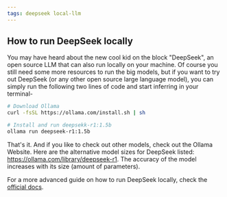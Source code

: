 ```yaml
---
tags: deepseek local-llm
---
```


## How to run DeepSeek locally

You may have heard about the new cool kid on the block "DeepSeek", an open source LLM that can also run locally on your machine. Of course you still need some more resources to run the big models, but if you want to try out DeepSeek (or any other open source large language model), you can simply run the following two lines of code and start inferring in your terminal-


```bash
# Download Ollama
curl -fsSL https://ollama.com/install.sh | sh

# Install and run deepsekk-r1:1.5b
ollama run deepseek-r1:1.5b
```

That's it. And if you like to check out other models, check out the Ollama Website. Here are the alternative model sizes for DeepSeek listed: https://ollama.com/library/deepseek-r1. The accuracy of the model increases with its size (amount of parameters).

For a more advanced guide on how to run DeepSeek locally, check the [official docs](https://github.com/deepseek-ai/DeepSeek-V3/blob/main/README.md#6-how-to-run-locally).